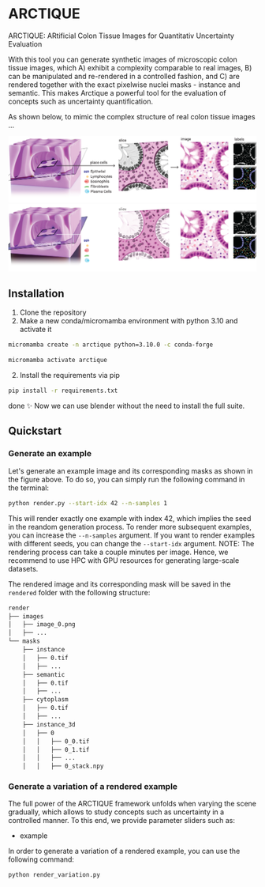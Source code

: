 # ARCTIQUE

ARCTIQUE: ARtificial Colon Tissue Images for Quantitativ Uncertainty Evaluation

With this tool you can generate synthetic images of microscopic colon tissue images, which A) exhibit a complexity comparable to real images, B) can be manipulated and re-rendered in a controlled fashion, and C) are rendered together with the exact pixelwise nuclei masks - instance and semantic. This makes Arctique a powerful tool for the evaluation of concepts such as uncertainty quantification.

As shown below, to mimic the complex structure of real colon tissue images ...

![Graphical Abstract](examples/generation_overview.png#gh-light-mode-only)
![Graphical Abstract](examples/generation_overview_dark.png#gh-dark-mode-only)




## Installation

1) Clone the repository
2) Make a new conda/micromamba environment with python 3.10 and activate it
```bash
micromamba create -n arctique python=3.10.0 -c conda-forge
```
```bash	
micromamba activate arctique
```

2) Install the requirements via pip
```bash
pip install -r requirements.txt
```

done :sparkles: Now we can use blender without the need to install the full suite.


## Quickstart

### Generate an example
 
Let's generate an example image and its corresponding masks as shown in the figure above. To do so, you can simply run the following command in the terminal:

```bash
python render.py --start-idx 42 --n-samples 1
```

This will render exactly one example with index 42, which implies the seed in the reandom generation process. To render more subsequent examples, you can increase the `--n-samples` argument. If you want to render examples with different seeds, you can change the `--start-idx` argument. NOTE: The rendering process can take a couple minutes per image. Hence, we recommend to use HPC with GPU resources for generating large-scale datasets.

The rendered image and its corresponding mask will be saved in the `rendered` folder with the following structure:


```bash
render
├── images
│   ├── image_0.png
│   ├── ...
└── masks
    ├── instance
    │   ├── 0.tif
    │   ├── ...
    ├── semantic
    │   ├── 0.tif
    │   ├── ...
    ├── cytoplasm
    │   ├── 0.tif
    │   ├── ...
    ├── instance_3d
    │   ├── 0
    │   │   ├── 0_0.tif
    │   │   ├── 0_1.tif
    │   │   ├── ...
    │   │   ├── 0_stack.npy
```

### Generate a variation of a rendered example

The full power of the ARCTIQUE framework unfolds when varying the scene gradually, which allows to study concepts such as uncertainty in a controlled manner. To this end, we provide parameter sliders such as:

- example

In order to generate a variation of a rendered example, you can use the following command:

```bash
python render_variation.py 
```